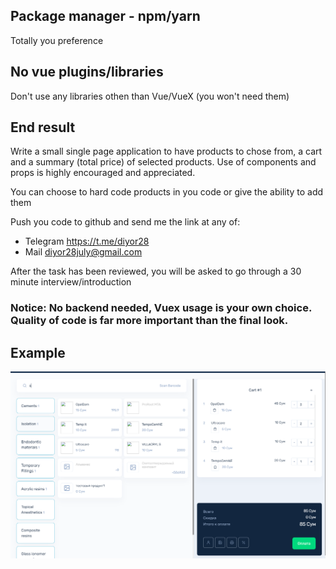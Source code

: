 ## Package manager - npm/yarn
Totally you preference

## No vue plugins/libraries
Don't use any libraries othen than Vue/VueX (you won't need them)

## End result
Write a small single page application to have products to chose from, a cart and a summary (total price) of selected products. Use of components and props is highly encouraged and appreciated.

You can choose to hard code products in you code or give the ability to add them

Push you code to github and send me the link at any of:
  - Telegram https://t.me/diyor28
  - Mail diyor28july@gmail.com

After the task has been reviewed, you will be asked to go through a 30 minute interview/introduction

### Notice: No backend needed, Vuex usage is your own choice. Quality of code is far more important than the final look.

## Example
![alt text](https://raw.githubusercontent.com/diyor28/interview-task/main/example.png)
